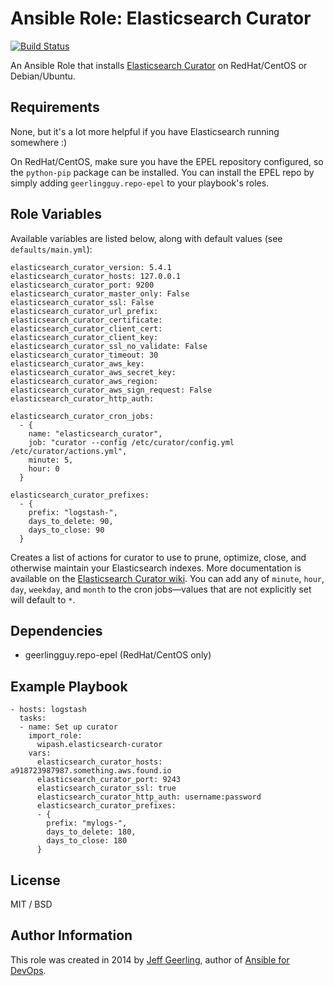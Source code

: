 # Ansible Role: Elasticsearch Curator

[![Build Status](https://travis-ci.com/wipash/ansible-role-elasticsearch-curator.svg?branch=master)](https://travis-ci.com/wipash/ansible-role-elasticsearch-curator/)

An Ansible Role that installs [Elasticsearch Curator](https://github.com/elasticsearch/curator) on RedHat/CentOS or Debian/Ubuntu.

## Requirements

None, but it's a lot more helpful if you have Elasticsearch running somewhere :)

On RedHat/CentOS, make sure you have the EPEL repository configured, so the `python-pip` package can be installed. You can install the EPEL repo by simply adding `geerlingguy.repo-epel` to your playbook's roles.

## Role Variables

Available variables are listed below, along with default values (see `defaults/main.yml`):

    elasticsearch_curator_version: 5.4.1
    elasticsearch_curator_hosts: 127.0.0.1
    elasticsearch_curator_port: 9200
    elasticsearch_curator_master_only: False
    elasticsearch_curator_ssl: False
    elasticsearch_curator_url_prefix:
    elasticsearch_curator_certificate:
    elasticsearch_curator_client_cert:
    elasticsearch_curator_client_key:
    elasticsearch_curator_ssl_no_validate: False
    elasticsearch_curator_timeout: 30
    elasticsearch_curator_aws_key:
    elasticsearch_curator_aws_secret_key:
    elasticsearch_curator_aws_region:
    elasticsearch_curator_aws_sign_request: False
    elasticsearch_curator_http_auth:

    elasticsearch_curator_cron_jobs:
      - {
        name: "elasticsearch_curator",
        job: "curator --config /etc/curator/config.yml /etc/curator/actions.yml",
        minute: 5,
        hour: 0
      }

    elasticsearch_curator_prefixes:
      - {
        prefix: "logstash-",
        days_to_delete: 90,
        days_to_close: 90
      }


Creates a list of actions for curator to use to prune, optimize, close, and otherwise maintain your Elasticsearch indexes. More documentation is available on the [Elasticsearch Curator wiki](https://github.com/elasticsearch/curator/wiki/Examples). You can add any of `minute`, `hour`, `day`, `weekday`, and `month` to the cron jobs—values that are not explicitly set will default to `*`.

## Dependencies

  - geerlingguy.repo-epel (RedHat/CentOS only)

## Example Playbook

    - hosts: logstash
      tasks:
      - name: Set up curator
        import_role:
          wipash.elasticsearch-curator
        vars:
          elasticsearch_curator_hosts: a918723987987.something.aws.found.io
          elasticsearch_curator_port: 9243
          elasticsearch_curator_ssl: true
          elasticsearch_curator_http_auth: username:password
          elasticsearch_curator_prefixes:
          - {
            prefix: "mylogs-",
            days_to_delete: 180,
            days_to_close: 180
          }

## License

MIT / BSD

## Author Information

This role was created in 2014 by [Jeff Geerling](https://www.jeffgeerling.com/), author of [Ansible for DevOps](https://www.ansiblefordevops.com/).
